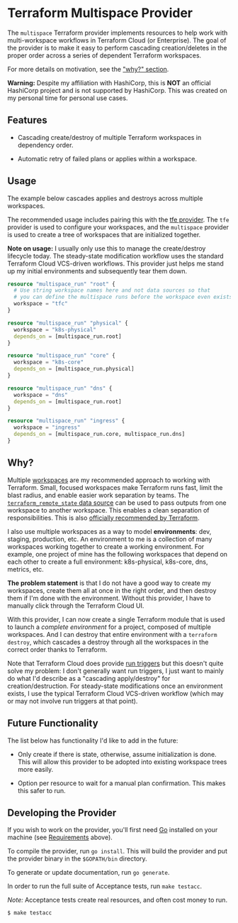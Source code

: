 # Terraform Multispace Provider

The `multispace` Terraform provider implements resources to help work
with multi-workspace workflows in Terraform Cloud (or Enterprise).
The goal of the provider is to make it easy to perform cascading
creation/deletes in the proper order across a series of dependent
Terraform workspaces.

For more details on motivation, see the ["why?" section](#why).

**Warning:** Despite my affiliation with HashiCorp, this is **NOT** an official
HashiCorp project and is not supported by HashiCorp. This was created on
my personal time for personal use cases.

## Features

  * Cascading create/destroy of multiple Terraform workspaces in
    dependency order.

  * Automatic retry of failed plans or applies within a workspace.

## Usage

The example below cascades applies and destroys across multiple workspaces.

The recommended usage includes pairing this with the
[tfe provider](https://registry.terraform.io/providers/hashicorp/tfe/latest).
The `tfe` provider is used to configure your workspaces, and the
`multispace` provider is used to create a tree of workspaces that
are initialized together.

**Note on usage:** I usually only use this to manage the create/destroy
lifecycle today. The steady-state modification workflow uses the standard
Terraform Cloud VCS-driven workflows. This provider just helps me stand up
my initial environments and subsequently tear them down.

```terraform
resource "multispace_run" "root" {
  # Use string workspace names here and not data sources so that
  # you can define the multispace runs before the workspace even exists.
  workspace = "tfc"
}

resource "multispace_run" "physical" {
  workspace = "k8s-physical"
  depends_on = [multispace_run.root]
}

resource "multispace_run" "core" {
  workspace = "k8s-core"
  depends_on = [multispace_run.physical]
}

resource "multispace_run" "dns" {
  workspace = "dns"
  depends_on = [multispace_run.root]
}

resource "multispace_run" "ingress" {
  workspace = "ingress"
  depends_on = [multispace_run.core, multispace_run.dns]
}
```

## Why?

Multiple [workspaces](https://www.terraform.io/docs/cloud/workspaces/index.html)
are my recommended approach to working with Terraform. Small, focused workspaces
make Terraform runs fast, limit the blast radius, and enable easier
work separation by teams. The [`terraform_remote_state` data source](https://www.terraform.io/docs/language/state/remote-state-data.html)
can be used to pass outputs from one workspace to another workspace. This
enables a clean separation of responsibilities. This is also
[officially recommended by Terraform](https://www.terraform.io/docs/cloud/guides/recommended-practices/part1.html).

I also use multiple workspaces as a way to model **environments**: dev,
staging, production, etc. An environment to me is a collection of many
workspaces working together to create a working environment. For example,
one project of mine has the following workspaces that depend on each other
to create a full environment: k8s-physical, k8s-core, dns, metrics, etc.

**The problem statement** is that I do not have a good way to create my
workspaces, create them all at once in the right order, and then destroy them
if I'm done with the environment. Without this provider, I have to manually
click through the Terraform Cloud UI.

With this provider, I can now create a single Terraform module that is used
to launch a _complete environment_ for a project, composed of multiple workspaces.
And I can destroy that entire environment with a `terraform destroy`, which
cascades a destroy through all the workspaces in the correct order thanks
to Terraform.

Note that Terraform Cloud does provide [run triggers](https://www.terraform.io/docs/cloud/workspaces/run-triggers.html)
but this doesn't quite solve my problem: I don't generally want run triggers,
I just want to mainly do what I'd describe as a "cascading apply/destroy"
for creation/destruction. For steady-state modifications once an environment
exists, I use the typical Terraform Cloud VCS-driven workflow (which may or
may not involve run triggers at that point).

## Future Functionality

The list below has functionality I'd like to add in the future:

  * Only create if there is state, otherwise, assume initialization is done.
    This will allow this provider to be adopted into existing workspace
    trees more easily.

  * Option per resource to wait for a manual plan confirmation. This makes
    this safer to run.

## Developing the Provider

If you wish to work on the provider, you'll first need [Go](http://www.golang.org) installed on your machine (see [Requirements](#requirements) above).

To compile the provider, run `go install`. This will build the provider and put the provider binary in the `$GOPATH/bin` directory.

To generate or update documentation, run `go generate`.

In order to run the full suite of Acceptance tests, run `make testacc`.

*Note:* Acceptance tests create real resources, and often cost money to run.

```sh
$ make testacc
```
